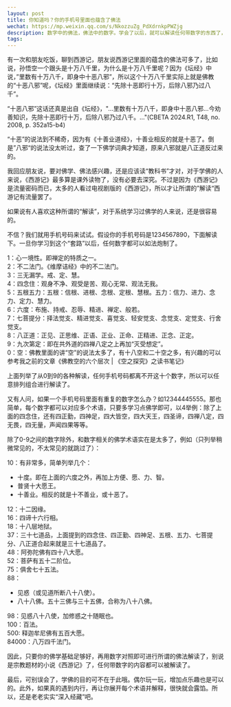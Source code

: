 ```yaml
---
layout: post
title: 你知道吗？你的手机号里面也蕴含了佛法
wechat: https://mp.weixin.qq.com/s/NkozzuZg_PdXdrnkpPWZjg
description: 数字中的佛法，佛法中的数字。学会了以后，就可以解读任何带数字的东西了，比如手机号，生日，身份证，门牌号等。
tags:
---
```


有一次和朋友吃饭，聊到西游记，朋友说西游记里面的蕴含的佛法可多了，比如说，孙悟空一个跟头是十万八千里，为什么是十万八千里呢？因为《坛经》中说，”里数有十万八千，即身中十恶八邪”，所以这个十万八千里实际上就是佛教的“十恶八邪”呢，《坛经》里面继续说：“先除十恶即行十万，后除八邪乃过八千”。

“十恶八邪”这话还真是出自《坛经》，"...里数有十万八千，即身中十恶八邪...今劝善知识，先除十恶即行十万，后除八邪乃过八千。..."(CBETA 2024.R1, T48, no. 2008, p. 352a15-b4)

“十恶”的说法到不稀奇，因为有《十善业道经》，十善业相反的就是十恶了。倒是”八邪“的说法没太听过，查了一下佛学词典才知道，原来八邪就是八正道反过来的。

我回应朋友说，要对佛学、佛法感兴趣，还是应该读“教科书”才对，对于学佛的人来说，《西游记》最多算是课外读物了，没有必要去深究。不过是因为《西游记》是流量密码而已，太多的人看过电视剧版的《西游记》，所以才让所谓的”解读“西游记有流量罢了。

如果说有人喜欢这种所谓的“解读”，对于系统学习过佛学的人来说，还是很容易的。

不信？我们就用手机号码来试试。假设你的手机号码是1234567890，下面解读下。一旦你学习到这个“套路”以后，任何数字都可以如法炮制了。

1：心一境性。即禅定的特质之一。<br>
2：不二法门。《维摩诘经》中的不二法门。<br>
3：三无漏学。戒、定、慧。<br>
4：四念住：观身不净、观受是苦、观心无常、观法无我。<br>
5：五根五力：五根：信根、进根、念根、定根、慧根。五力：信力、进力、念力、定力、慧力。<br>
6：六度：布施、持戒、忍辱、精进、禅定、般若。<br>
7：七菩提分：择法觉支、精进觉支、喜觉支、轻安觉支、念觉支、定觉支、行舍觉支。<br>
8：八正道：正见、正思维、正语、正业、正命、正精进、正念、正定。<br>
9：九次第定：即在共外道的四禅八定之上再加“灭受想定”。<br>
0：空：佛教里面的讲“空”的说法太多了，有十八空和二十空之多，有兴趣的可以参考我之前的文章《佛教空的六个层次 | 《空之探究》之读书笔记》

上面列举了从0到9的各种解读，任何手机号码都离不开这十个数字，所以可以任意排列组合进行解读了。

又有人问，如果一个手机号码里面有重复的数字怎么办？如12344445555。那也简单，每个数字都可以对应多个术语，只要多学习点佛学即可，以4举例：除了上面的四念住，还有四正勤，四神足，四大皆空，四大天王，四圣谛，四禅八定，四无畏，四无量，声闻四果等等。

除了0-9之间的数字除外，和数字相关的佛学术语实在是太多了，例如（只列举稍微常见的，不太常见的就跳过了）：

10：有非常多，简单列举几个：
  * 十度。即在上面的六度之外，再加上方便、愿、力、智。
  * 普贤十大愿王。
  * 十善业。相反的就是十不善业，或十恶了。

12：十二因缘。<br>
16：四谛十六行相。<br>
18：十八层地狱。<br>
37：三十七道品，上面提到的四念住、四正勤、四神足、五根、五力、七菩提分、八正道合起来就是三十七道品了。<br>
48：阿弥陀佛有四十八大愿。<br>
52：菩萨有五十二阶位。<br>
75：俱舍七十五法。<br>
88：
* 见惑（或见道所断八十八使）。
* 八十八佛。五十三佛与三十五佛，合称为八十八佛。

98：见惑八十八使，加修惑之十随眠也。<br>
100：百法。<br>
500: 释迦牟尼佛有五百大愿。<br>
84000：八万四千法门。

因此，只要你的佛学基础足够好，再用数字对照即可进行所谓的佛法解读了，别说是宗教题材的小说《西游记》了，任何带数字的内容都可以被解读了。

最后，可别误会了，学佛的目的可不在于此哦。偶尔玩一玩，增加点乐趣也是可以的。此外，如果真的遇到内行，再让你展开每个术语并解释，很快就会露馅。所以，还是老老实实“深入经藏”吧。
